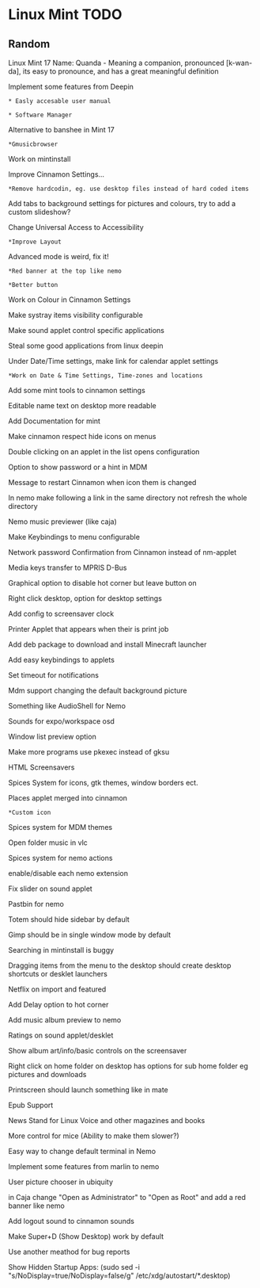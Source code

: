 Linux Mint TODO
===============


Random
------
Linux Mint 17 Name: Quanda - Meaning a companion, pronounced [k-wan-da], its easy to pronounce, and has a great meaningful definition

Implement some features from Deepin

	* Easly accesable user manual

	* Software Manager

Alternative to banshee in Mint 17

	*Gmusicbrowser

Work on mintinstall
 
Improve Cinnamon Settings...

	*Remove hardcodin, eg. use desktop files instead of hard coded items

Add tabs to background settings for pictures and colours, try to add a custom slideshow?

Change Universal Access to Accessibility

	*Improve Layout
 
Advanced mode is weird, fix it!  
	
	*Red banner at the top like nemo
	
	*Better button            

Work on Colour in Cinnamon Settings

Make systray items visibility configurable

Make sound applet control specific applications

Steal some good applications from linux deepin

Under Date/Time settings, make link for calendar applet settings
	
	*Work on Date & Time Settings, Time-zones and locations

Add some mint tools to cinnamon settings

Editable name text on desktop more readable

Add Documentation for mint

Make cinnamon respect hide icons on menus

Double clicking on an applet in the list opens configuration

Option to show password or a hint in MDM

Message to restart Cinnamon when icon them is changed

In nemo make following a link in the same directory not refresh the whole directory

Nemo music previewer (like caja)                         

Make Keybindings to menu configurable

Network password Confirmation from Cinnamon instead of nm-applet

Media keys transfer to MPRIS D-Bus                       

Graphical option to disable hot corner but leave button on

Right click desktop, option for desktop settings         

Add config to screensaver clock                          

Printer Applet that appears when their is print job       

Add deb package to download and install Minecraft launcher

Add easy keybindings to applets

Set timeout for notifications

Mdm support changing the default background picture

Something like AudioShell for Nemo

Sounds for expo/workspace osd

Window list preview option

Make more programs use pkexec instead of gksu

HTML Screensavers

Spices System for icons, gtk themes, window borders ect.

Places applet merged into cinnamon
	
	*Custom icon

Spices system for MDM themes

Open folder music in vlc

Spices system for nemo actions

enable/disable each nemo extension

Fix slider on sound applet

Pastbin for nemo

Totem should hide sidebar by default

Gimp should be in single window mode by default

Searching in mintinstall is buggy

Dragging items from the menu to the desktop should create desktop shortcuts or desklet launchers

Netflix on import and featured

Add Delay option to hot corner

Add music album preview to nemo

Ratings on sound applet/desklet

Show album art/info/basic controls on the screensaver

Right click on home folder on desktop has options for sub home folder eg pictures and downloads

Printscreen should launch something like in mate

Epub Support

News Stand for Linux Voice and other magazines and books

More control for mice (Ability to make them slower?)

Easy way to change default terminal in Nemo

Implement some features from marlin to nemo

User picture chooser in ubiquity

in Caja change "Open as Administrator" to "Open as Root" and add a red banner like nemo

Add logout sound to cinnamon sounds

Make Super+D (Show Desktop) work by default

Use another meathod for bug reports

Show Hidden Startup Apps: (sudo sed -i "s/NoDisplay=true/NoDisplay=false/g" /etc/xdg/autostart/*.desktop)

